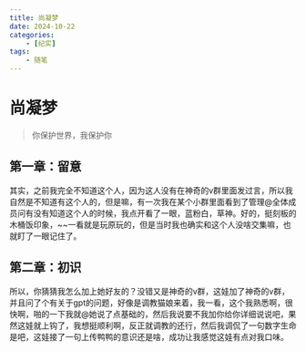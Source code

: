 ```yaml
---
title: 尚凝梦
date: 2024-10-22
categories:
    - [纪实]
tags:
    - 随笔
---
```

# 尚凝梦
> 你保护世界，我保护你
## 第一章：留意
其实，之前我完全不知道这个人，因为这人没有在神奇的v群里面发过言，所以我自然是不知道有这个人的，但是嘛，有一次我在某个小群里面看到了管理@全体成员问有没有知道这个人的时候，我点开看了一眼，蓝粉白，草神。好的，挺刻板的木桶饭印象，~~一看就是玩原玩的，但是当时我也确实和这个人没啥交集嘛，也就盯了一眼记住了。
## 第二章：初识
所以，你猜猜我怎么加上她好友的？没错又是神奇的v群，这娃加了神奇的v群，并且问了个有关于gpt的问题，好像是调教猫娘来着，我一看，这个我熟悉啊，很快啊，啪的一下我就@她说了点基础的，然后我说要不我加你给你详细说说吧，果然这娃就上钩了，我想挺顺利啊，反正就调教的还行，然后我调侃了一句数字生命是吧，这娃接了一句上传鸭鸭的意识还是啥，成功让我感觉这娃有点对我口味。